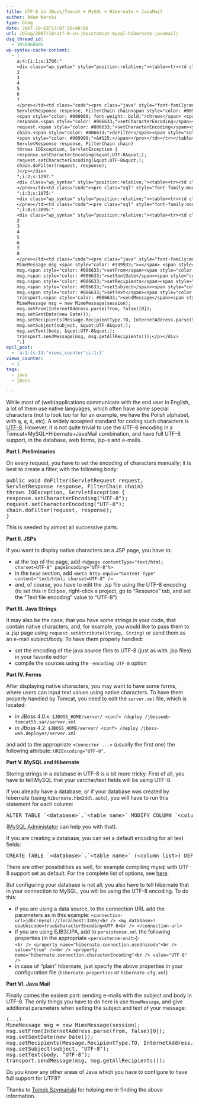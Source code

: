 ```yaml
---
title: UTF-8 in JBoss/Tomcat + MySQL + Hibernate + JavaMail
author: Adam Warski
type: blog
date: 2007-10-03T13:07:50+00:00
url: /blog/2007/10/utf-8-in-jbosstomcat-mysql-hibernate-javamail/
dsq_thread_id:
  - 1050968006
wp-syntax-cache-content:
  - |
    a:4:{i:1;s:1706:"
    <div class="wp_syntax" style="position:relative;"><table><tr><td class="line_numbers"><pre>1
    2
    3
    4
    5
    6
    7
    </pre></td><td class="code"><pre class="java" style="font-family:monospace;"><span style="color: #000000; font-weight: bold;">public</span> <span style="color: #000066; font-weight: bold;">void</span> doFilter<span style="color: #009900;">&#40;</span>ServletRequest request,
    ServletResponse response, FilterChain chain<span style="color: #009900;">&#41;</span>
    <span style="color: #000000; font-weight: bold;">throws</span> <span style="color: #003399;">IOException</span>, ServletException <span style="color: #009900;">&#123;</span>
    response.<span style="color: #006633;">setCharacterEncoding</span><span style="color: #009900;">&#40;</span><span style="color: #0000ff;">&quot;UTF-8&quot;</span><span style="color: #009900;">&#41;</span><span style="color: #339933;">;</span>
    request.<span style="color: #006633;">setCharacterEncoding</span><span style="color: #009900;">&#40;</span><span style="color: #0000ff;">&quot;UTF-8&quot;</span><span style="color: #009900;">&#41;</span><span style="color: #339933;">;</span>
    chain.<span style="color: #006633;">doFilter</span><span style="color: #009900;">&#40;</span>request, response<span style="color: #009900;">&#41;</span><span style="color: #339933;">;</span>
    <span style="color: #009900;">&#125;</span></pre></td></tr></table><p class="theCode" style="display:none;">public void doFilter(ServletRequest request,
    ServletResponse response, FilterChain chain)
    throws IOException, ServletException {
    response.setCharacterEncoding(&quot;UTF-8&quot;);
    request.setCharacterEncoding(&quot;UTF-8&quot;);
    chain.doFilter(request, response);
    }</p></div>
    ";i:2;s:1297:"
    <div class="wp_syntax" style="position:relative;"><table><tr><td class="line_numbers"><pre>1
    </pre></td><td class="code"><pre class="sql" style="font-family:monospace;"><span style="color: #993333; font-weight: bold;">ALTER</span> <span style="color: #993333; font-weight: bold;">TABLE</span> <span style="color: #ff0000;">`&amp;lt;database&amp;gt;`</span><span style="color: #66cc66;">.</span><span style="color: #ff0000;">`&amp;lt;table_name&amp;gt;`</span> <span style="color: #993333; font-weight: bold;">MODIFY</span> <span style="color: #993333; font-weight: bold;">COLUMN</span> <span style="color: #ff0000;">`&amp;lt;column_name&amp;gt;`</span> <span style="color: #993333; font-weight: bold;">VARCHAR</span><span style="color: #66cc66;">&#40;</span><span style="color: #cc66cc;">255</span><span style="color: #66cc66;">&#41;</span> <span style="color: #993333; font-weight: bold;">CHARACTER</span> <span style="color: #993333; font-weight: bold;">SET</span> utf8 <span style="color: #993333; font-weight: bold;">COLLATE</span> utf8_general_ci;</pre></td></tr></table><p class="theCode" style="display:none;">ALTER TABLE `&amp;lt;database&amp;gt;`.`&amp;lt;table_name&amp;gt;` MODIFY COLUMN `&amp;lt;column_name&amp;gt;` VARCHAR(255) CHARACTER SET utf8 COLLATE utf8_general_ci;</p></div>
    ";i:3;s:1075:"
    <div class="wp_syntax" style="position:relative;"><table><tr><td class="line_numbers"><pre>1
    </pre></td><td class="code"><pre class="sql" style="font-family:monospace;"><span style="color: #993333; font-weight: bold;">CREATE</span> <span style="color: #993333; font-weight: bold;">TABLE</span> <span style="color: #ff0000;">`&amp;lt;database&amp;gt;`</span><span style="color: #66cc66;">.</span><span style="color: #ff0000;">`&amp;lt;table_name&amp;gt;`</span> <span style="color: #66cc66;">&#40;</span>&amp;lt;column_list&amp;gt;<span style="color: #66cc66;">&#41;</span> <span style="color: #993333; font-weight: bold;">DEFAULT</span> <span style="color: #993333; font-weight: bold;">CHARACTER</span> <span style="color: #993333; font-weight: bold;">SET</span> utf8 <span style="color: #993333; font-weight: bold;">COLLATE</span> utf8_general_ci;</pre></td></tr></table><p class="theCode" style="display:none;">CREATE TABLE `&amp;lt;database&amp;gt;`.`&amp;lt;table_name&amp;gt;` (&amp;lt;column_list&amp;gt;) DEFAULT CHARACTER SET utf8 COLLATE utf8_general_ci;</p></div>
    ";i:4;s:3095:"
    <div class="wp_syntax" style="position:relative;"><table><tr><td class="line_numbers"><pre>1
    2
    3
    4
    5
    6
    7
    8
    </pre></td><td class="code"><pre class="java" style="font-family:monospace;"><span style="color: #009900;">&#40;</span>...<span style="color: #009900;">&#41;</span>
    MimeMessage msg <span style="color: #339933;">=</span> <span style="color: #000000; font-weight: bold;">new</span> MimeMessage<span style="color: #009900;">&#40;</span>session<span style="color: #009900;">&#41;</span><span style="color: #339933;">;</span>
    msg.<span style="color: #006633;">setFrom</span><span style="color: #009900;">&#40;</span>InternetAddress.<span style="color: #006633;">parse</span><span style="color: #009900;">&#40;</span>from, <span style="color: #000066; font-weight: bold;">false</span><span style="color: #009900;">&#41;</span><span style="color: #009900;">&#91;</span><span style="color: #cc66cc;">0</span><span style="color: #009900;">&#93;</span><span style="color: #009900;">&#41;</span><span style="color: #339933;">;</span>
    msg.<span style="color: #006633;">setSentDate</span><span style="color: #009900;">&#40;</span><span style="color: #000000; font-weight: bold;">new</span> <span style="color: #003399;">Date</span><span style="color: #009900;">&#40;</span><span style="color: #009900;">&#41;</span><span style="color: #009900;">&#41;</span><span style="color: #339933;">;</span>
    msg.<span style="color: #006633;">setRecipients</span><span style="color: #009900;">&#40;</span>Message.<span style="color: #006633;">RecipientType</span>.<span style="color: #006633;">TO</span>, InternetAddress.<span style="color: #006633;">parse</span><span style="color: #009900;">&#40;</span>to, <span style="color: #000066; font-weight: bold;">false</span><span style="color: #009900;">&#41;</span><span style="color: #009900;">&#41;</span><span style="color: #339933;">;</span>
    msg.<span style="color: #006633;">setSubject</span><span style="color: #009900;">&#40;</span>subject, <span style="color: #0000ff;">&quot;UTF-8&quot;</span><span style="color: #009900;">&#41;</span><span style="color: #339933;">;</span>
    msg.<span style="color: #006633;">setText</span><span style="color: #009900;">&#40;</span>body, <span style="color: #0000ff;">&quot;UTF-8&quot;</span><span style="color: #009900;">&#41;</span><span style="color: #339933;">;</span>
    transport.<span style="color: #006633;">sendMessage</span><span style="color: #009900;">&#40;</span>msg, msg.<span style="color: #006633;">getAllRecipients</span><span style="color: #009900;">&#40;</span><span style="color: #009900;">&#41;</span><span style="color: #009900;">&#41;</span><span style="color: #339933;">;</span></pre></td></tr></table><p class="theCode" style="display:none;">(...)
    MimeMessage msg = new MimeMessage(session);
    msg.setFrom(InternetAddress.parse(from, false)[0]);
    msg.setSentDate(new Date());
    msg.setRecipients(Message.RecipientType.TO, InternetAddress.parse(to, false));
    msg.setSubject(subject, &quot;UTF-8&quot;);
    msg.setText(body, &quot;UTF-8&quot;);
    transport.sendMessage(msg, msg.getAllRecipients());</p></div>
    ";}
epcl_post:
  - 'a:1:{s:13:"views_counter";i:1;}'
views_counter:
  - 1
tags:
  - java
  - jboss

---
```

While most of (web)applications communicate with the end user in English, a lot of them use native languages, which often have some special characters (not to look too far for an example, we have the Polish alphabet, with ą, ę, ś, etc). A widely accepted standard for coding such characters is [UTF-8][1]. However, it is not quite trivial to use the UTF-8 encoding in a Tomcat+MySQL+Hibernate+JavaMail combination, and have full UTF-8 support, in the database, web forms, jsp-s and e-mails.

**Part I. Preliminaries**

On every request, you have to set the encoding of characters manually; it is best to create a filter, with the following body:

<pre lang="java" line="1">public void doFilter(ServletRequest request,
ServletResponse response, FilterChain chain)
throws IOException, ServletException {
response.setCharacterEncoding("UTF-8");
request.setCharacterEncoding("UTF-8");
chain.doFilter(request, response);
}
</pre>

This is needed by almost all successive parts.

**Part II. JSPs**

If you want to display native characters on a JSP page, you have to:

  * at the top of the page, add `<%@page contentType="text/html; charset=UTF-8" pageEncoding="UTF-8"%>`
  * in the `head` section, add `<meta http-equiv="Content-Type" content="text/html; charset=UTF-8" />`
  * and, of course, you have to edit the .jsp file using the UTF-8 encoding (to set this in Eclipse, right-click a project, go to &#8220;Resource&#8221; tab, and set the &#8220;Text file encoding&#8221; value to &#8220;UTF-8&#8221;)

**Part III. Java Strings**

It may also be the case, that you have some strings in your code, that contain native characters, and, for example, you would like to pass them to a .jsp page using `request.setAttribute(String, String)` or send them as an e-mail subject/body. To have them properly handled:

  * set the encoding of the java source files to UTF-8 (just as with .jsp files) in your favorite editor
  * compile the sources using the `-encoding UTF-8` option

**Part IV. Forms**

After displaying native characters, you may want to have some forms, where users can input text values using native characters. To have them properly handled by Tomcat, you need to edit the `server.xml` file, which is located:

  * in JBoss 4.0.x: `$JBOSS_HOME/server/ <conf> /deploy /jbossweb-tomcat55.sar/server.xml`
  * in JBoss 4.2: `$JBOSS_HOME/server/ <conf> /deploy /jboss-web.deployer/server.xml`

and add to the appropriate `<Connector ...>` (usually the first one) the following attribute: `URIEncoding="UTF-8"`.

**Part V. MySQL and Hibernate**

Storing strings in a database in UTF-8 is a bit more tricky. First of all, you have to tell MySQL that your varchar/text fields will be using UTF-8.

If you already have a database, or if your database was created by hibernate (using `hibernate.hbm2ddl.auto`), you will have to run this statement for each column:

<pre lang="sql" line="1">ALTER TABLE `&lt;database&gt;`.`&lt;table_name&gt;` MODIFY COLUMN `&lt;column_name&gt;` VARCHAR(255) CHARACTER SET utf8 COLLATE utf8_general_ci;
</pre>

([MySQL Administator][2] can help you with that).

If you are creating a database, you can set a default encoding for all text fields:

<pre lang="sql" line="1">CREATE TABLE `&lt;database&gt;`.`&lt;table_name&gt;` (&lt;column_list&gt;) DEFAULT CHARACTER SET utf8 COLLATE utf8_general_ci;
</pre>

There are other possibilities as well, for example compiling mysql with UTF-8 support set as default. For the complete list of options, see [here][3].

But configuring your database is not all; you also have to tell hibernate that in your connection to MySQL, you will be using the UTF-8 encoding. To do this:

  * if you are using a data source, to the connection URL add the parameters as in this example: `<connection-url>jdbc:mysql://localhost:3306/<br />
<my_database>?useUnicode=true&characterEncoding=UTF-8<br />
</connection-url>`
  * if you are using EJB3/JPA, add to `persistence.xml` the following properties (in the appropriate `<persistence-unit>`):  
    `<br />
<property name="hibernate.connection.useUnicode"<br />
value="true" /><br />
<property name="hibernate.connection.characterEncoding"<br />
value="UTF-8" />`
  * in case of &#8220;plain&#8221; hibernate, just specify the above properties in your configuration file (`hibernate.properties` or `hibernate.cfg.xml`)

**Part VI. Java Mail**

Finally comes the easiest part: sending e-mails with the subject and body in UTF-8. The only things you have to do here is use `MimeMessage`, and give additional parameters when setting the subject and text of your message:

<pre lang="java" line="1">(...)
MimeMessage msg = new MimeMessage(session);
msg.setFrom(InternetAddress.parse(from, false)[0]);
msg.setSentDate(new Date());
msg.setRecipients(Message.RecipientType.TO, InternetAddress.parse(to, false));
msg.setSubject(subject, "UTF-8");
msg.setText(body, "UTF-8");
transport.sendMessage(msg, msg.getAllRecipients());
</pre>

Do you know any other areas of Java which you have to configure to have full support for UTF8?

Thanks to [Tomek Szymański][4] for helping me in finding the above information.

 [1]: http://en.wikipedia.org/wiki/UTF-8
 [2]: http://www.mysql.com/products/tools/administrator/
 [3]: http://dev.mysql.com/doc/refman/5.0/en/charset-syntax.html
 [4]: http://szimano.org
